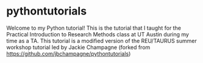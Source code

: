 # pythontutorials

Welcome to my Python tutorial! This is the tutorial that I taught for the Practical Introduction to Research Methods class at UT Austin during my time as a TA.
This tutorial is a modified version of the REU/TAURUS summer workshop tutorial led by Jackie Champagne (forked from https://github.com/jbchampagne/pythontutorials)
